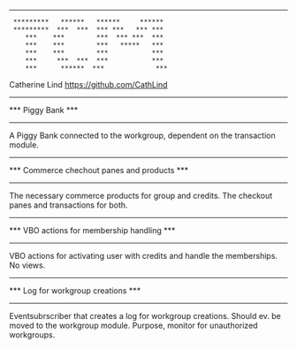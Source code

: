 *****************************************************

     *********   ******   ******     ******
     *********  ***  ***  *** ***   *** ***
        ***    ***        ***  *** ***  ***
        ***    ***        ***   *****   ***
        ***    ***        ***           ***
        ***     ***  ***  ***           ***
        ***      ******  ***             ***

Catherine Lind https://github.com/CathLind
*****************************************************
***  Piggy Bank                                   ***
*****************************************************

A Piggy Bank connected to the workgroup, dependent on the transaction module. 

*****************************************************
***  Commerce chechout panes and products         ***
*****************************************************

The necessary commerce products for group and credits.
The checkout panes and transactions for both.

*****************************************************
***  VBO actions for membership handling          ***
*****************************************************

VBO actions for activating user with credits and handle the memberships. No views.


*****************************************************
***  Log for workgroup creations                  ***
*****************************************************

Eventsubrscriber that creates a log for workgroup creations. Should ev. be moved to the workgroup module. Purpose, monitor for unauthorized workgroups.
